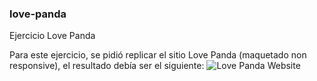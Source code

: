 ### love-panda
Ejercicio Love Panda

Para este ejercicio, se pidió replicar el sitio Love Panda (maquetado non responsive), el resultado debía ser el siguiente:
![Love Panda Website](assets/docs/view.png)
